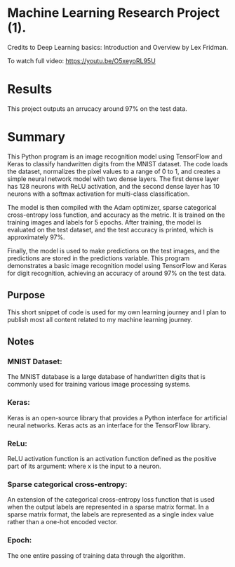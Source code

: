 # Machine Learning Research Project (1).
 Credits to Deep Learning basics: Introduction and Overview
 by Lex Fridman.
 
 To watch full video: https://youtu.be/O5xeyoRL95U

# Results
 This project outputs an arrucacy around 97% on the test data.

# Summary
This Python program is an image recognition model using TensorFlow and Keras to classify handwritten digits from the MNIST dataset. The code loads the dataset, normalizes the pixel values to a range of 0 to 1, and creates a simple neural network model with two dense layers. The first dense layer has 128 neurons with ReLU activation, and the second dense layer has 10 neurons with a softmax activation for multi-class classification.

The model is then compiled with the Adam optimizer, sparse categorical cross-entropy loss function, and accuracy as the metric. It is trained on the training images and labels for 5 epochs. After training, the model is evaluated on the test dataset, and the test accuracy is printed, which is approximately 97%.

Finally, the model is used to make predictions on the test images, and the predictions are stored in the predictions variable. This program demonstrates a basic image recognition model using TensorFlow and Keras for digit recognition, achieving an accuracy of around 97% on the test data.

## Purpose
This short snippet of code is used for my own learning journey and I plan to publish most all content related to my machine learning journey.

## Notes
### MNIST Dataset: 
The MNIST database is a large database of handwritten digits that is commonly used for training various image processing systems. 

### Keras:
Keras is an open-source library that provides a Python interface for artificial neural networks. Keras acts as an interface for the TensorFlow library.

### ReLu:
ReLU activation function is an activation function defined as the positive part of its argument: where x is the input to a neuron.

### Sparse categorical cross-entropy: 
An extension of the categorical cross-entropy loss function that is used when the output labels are represented in a sparse matrix format. In a sparse matrix format, the labels are represented as a single index value rather than a one-hot encoded vector.

### Epoch: 
The one entire passing of training data through the algorithm.
